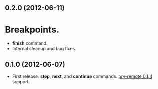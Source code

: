 ## 0.2.0 (2012-06-11)

# Breakpoints.
* **finish** command.
* Internal cleanup and bug fixes.


## 0.1.0 (2012-06-07)

* First release. **step**, **next**, and **continue** commands.
  [pry-remote 0.1.4][pry-remote] support.


[pry-remote]:  https://github.com/Mon-Ouie/pry-remote
